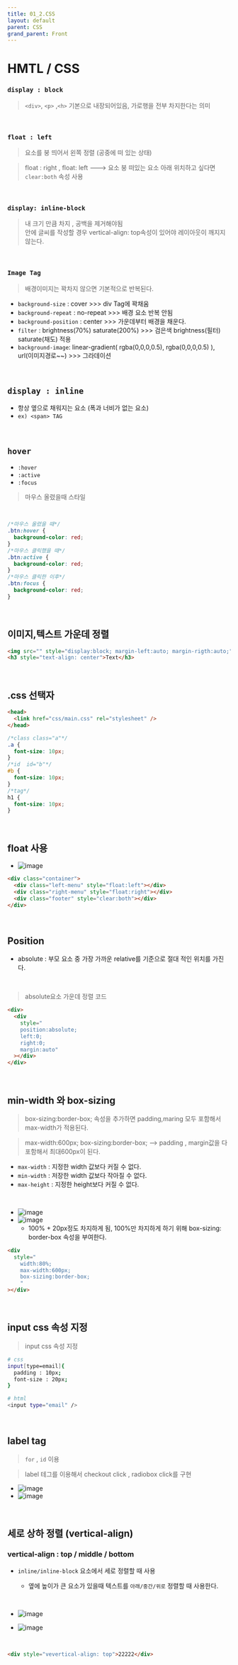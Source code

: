 ```yaml
---
title: 01_2.CSS
layout: default
parent: CSS
grand_parent: Front
---
```


# HMTL / CSS

### `display : block`

> `<div>`, `<p>` ,`<h>` 기본으로 내장되어있음, 가로행을 전부 차지한다는 의미

<br />

### `float : left`

> 요소를 붕 띄어서 왼쪽 정렬 (공중에 떠 있는 상태)

> float : right , float: left ---> 요소 붕 떠있는 요소 아래 위치하고 싶다면 `clear:both` 속성 사용

<br />

### `display: inline-block`

> 내 크기 만큼 차지 , 공백을 제거해야됨 <br /> 안에 글씨를 작성할 경우 vertical-align: top속성이 있어야 레이아웃이 깨지지 않는다.

<br />

### `Image Tag`

> 배경이미지는 꽉차지 않으면 기본적으로 반복된다.

- `background-size` : cover >>> div Tag에 꽉채움
- `background-repeat` : no-repeat >>> 배경 요소 반복 안됨
- `background-position` : center >>> 가운데부터 배경을 채운다.
- `filter` : brightness(70%) saturate(200%) >>> 검은색 brightness(필터) saturate(채도) 적용
- `background-image`: linear-gradient( rgba(0,0,0,0.5), rgba(0,0,0,0.5) ), url(이미지경로~~) >>> 그라데이션

<br />

## `display : inline`

- 항상 옆으로 채워지는 요소 (폭과 너비가 없는 요소)
- `ex) <span> TAG`

<br />

## `hover`

- `:hover`
- `:active`
- `:focus`

> 마우스 올렸을때 스타일

<br />

```css
/*마우스 올렸을 때*/
.btn:hover {
  background-color: red;
}
/*마우스 클릭했을 때*/
.btn:active {
  background-color: red;
}
/*마우스 클릭한 이후*/
.btn:focus {
  background-color: red;
}
```

<br />

## 이미지,텍스트 가운데 정렬

```html
<img src="" style="display:block; margin-left:auto; margin-rigth:auto;" />
<h3 style="text-align: center">Text</h3>
```

<br />

## .css 선택자

```html
<head>
  <link href="css/main.css" rel="stylesheet" />
</head>
```

```css
/*class class="a"*/
.a {
  font-size: 10px;
}
/*id  id="b"*/
#b {
  font-size: 10px;
}
/*tag*/
h1 {
  font-size: 10px;
}
```

<br />

## float 사용

- ![image](../../../image/c11.png)

```html
<div class="container">
  <div class="left-menu" style="float:left"></div>
  <div class="right-menu" style="float:right"></div>
  <div class="footer" style="clear:both"></div>
</div>
```

<br />

## Position

- absolute : 부모 요소 중 가장 가까운 relative를 기준으로 절대 적인 위치를 가진다.

<br />

> absolute요소 가운데 정렬 코드

```html
<div>
  <div
    style="
    position:absolute;
    left:0;
    right:0;
    margin:auto"
  ></div>
</div>
```

<br />

## min-width 와 box-sizing

> box-sizing:border-box; 속성을 추가하면 padding,maring 모두 포함해서 max-width가 적용된다.

> max-width:600px; box-sizing:border-box; --> padding , margin값을 다 포함해서 최대600px이 된다.

- `max-width` : 지정한 width 값보다 커질 수 없다.
- `min-width` : 저장한 width 값보다 작아질 수 없다.
- `max-height` : 지정한 height보다 커질 수 없다.

<br />

- ![image](../../../image/c12.png)
- ![image](../../../image/c13.png)
  - 100% + 20px정도 차지하게 됨, 100%만 차지하게 하기 위해 box-sizing: border-box 속성을 부여한다.

```html
<div
  style="
    width:80%;
    max-width:600px;
    box-sizing:border-box;
    "
></div>
```

<br />

## input css 속성 지정

> input css 속성 지정

```bash
# css
input[type=email]{
  padding : 10px;
  font-size : 20px;
}

# html
<input type="email" />
```

<br />

## label tag

> `for` , `id` 이용

> label 테그를 이용해서 checkout click , radiobox click를 구현

- ![image](../../../image/c14.png)
- ![image](../../../image/c15.png)

<br />

## 세로 상하 정렬 (vertical-align)

### vertical-align : top / middle / bottom

- `inline/inline-block` 요소에서 세로 정렬할 때 사용

  - 옆에 높이가 큰 요소가 있을때 텍스트를 `아래/중간/위로` 정렬할 때 사용한다.

<br />

- ![image](../../../image/c16.png)
- ![image](../../../image/c17.png)

  <br />

```html
<div style="vevertical-align: top">22222</div>
```
